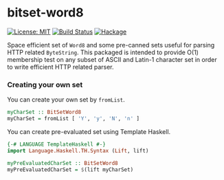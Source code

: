 # bitset-word8

[![License: MIT](https://img.shields.io/badge/License-MIT-brightgreen.svg)](https://opensource.org/licenses/MIT)
[![Build Status](https://travis-ci.org/nshimaza/bitset-word8.svg?branch=master)](https://travis-ci.org/nshimaza/bitset-word8)
[![Hackage](https://img.shields.io/hackage/v/bitset-word8.svg?style=flat)](https://hackage.haskell.org/package/bitset-word8)

Space efficient set of `Word8` and some pre-canned sets useful for parsing HTTP related `ByteString`.
This packaged is intended to provide O(1) membership test on any subset of ASCII and Latin-1 character set
in order to write efficient HTTP related parser.

### Creating your own set

You can create your own set by `fromList`.

```haskell
myCharSet :: BitSetWord8
myCharSet = fromList [ 'Y', 'y', 'N', 'n' ]
```

You can create pre-evaluated set using Template Haskell.

```haskell
{-# LANGUAGE TemplateHaskell #-}
import Language.Haskell.TH.Syntax (Lift, lift)

myPreEvaluatedCharSet :: BitSetWord8
myPreEvaluatedCharSet = $(lift myCharSet)
```
